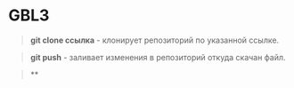 # GBL3

> **git clone ссылка** - клонирует репозиторий по указанной ссылке.

> **git push** - заливает изменения в репозиторий откуда скачан файл.

> **